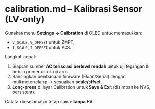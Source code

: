 
# calibration.md – Kalibrasi Sensor (LV‑only)

Gunakan menu **Settings → Calibration** di OLED untuk memasukkan:
- `V_SCALE`, `V_OFFSET` untuk ZMPT,
- `I_SCALE`, `I_OFFSET` untuk ACS.

Langkah cepat:
1) Siapkan sumber **AC terisolasi berlevel rendah** untuk uji tegangan & beban primer untuk uji arus.
2) Bandingkan pembacaan firmware (Ekran/Serial) dengan multimeter/clamp → sesuaikan **scale/offset**.
3) **Long‑press** di layar Calibration untuk **Save & Exit** (disimpan ke NVS, persistent).

Catatan keselamatan tetap sama: **tanpa HV**.
